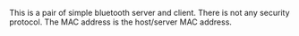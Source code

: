 This is a pair of simple bluetooth server and client.
There is not any security protocol.
The MAC address is the host/server MAC address.
